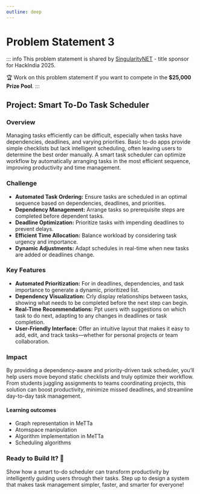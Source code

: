```yaml
---
outline: deep
---
```


# Problem Statement 3

::: info
This problem statement is shared by [SingularityNET](https://singularitynet.io/)  - title sponsor for HackIndia 2025. 

🏆 Work on this problem statement if you want to compete in the **$25,000 Prize Pool**. 
:::

## Project: Smart To-Do Task Scheduler

###  Overview
Managing tasks efficiently can be difficult, especially when tasks have dependencies, deadlines, and varying priorities. Basic to-do apps provide simple checklists but lack intelligent scheduling, often leaving users to determine the best order manually. A smart task scheduler can optimize workflow by automatically arranging tasks in the most efficient sequence, improving productivity and time management.

### Challenge
- **Automated Task Ordering:** Ensure tasks are scheduled in an optimal sequence based on dependencies, deadlines, and priorities.
- **Dependency Management:** Arrange tasks so prerequisite steps are completed before dependent tasks.
- **Deadline Optimization:** Prioritize tasks with impending deadlines to prevent delays.
- **Efficient Time Allocation:** Balance workload by considering task urgency and importance.
- **Dynamic Adjustments:** Adapt schedules in real-time when new tasks are added or deadlines change.


### Key Features
- **Automated Prioritization:** For in deadlines, dependencies, and task importance to generate a dynamic, prioritized list.
- **Dependency Visualization:** Crly display relationships between tasks, showing what needs to be completed before the next step can begin.
- **Real-Time Recommendations:** Ppt users with suggestions on which task to do next, adapting to any changes in deadlines or task completion.
- **User-Friendly Interface:** Offer an intuitive layout that makes it easy to add, edit, and track tasks—whether for personal projects or team collaboration.


### Impact
By providing a dependency-aware and priority-driven task scheduler, you’ll help users move beyond static checklists and truly optimize their workflow. From students juggling assignments to teams coordinating projects, this solution can boost productivity, minimize missed deadlines, and streamline day-to-day task management.

#### Learning outcomes
- Graph representation in MeTTa
- Atomspace manipulation
- Algorithm implementation in MeTTa
- Scheduling algorithms


### Ready to Build It? 🚀
Show how a smart to-do scheduler can transform productivity by intelligently guiding users through their tasks. Step up to design a system that makes task management simpler, faster, and smarter for everyone!

